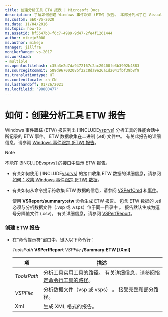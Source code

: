 ```yaml
---
title: 创建分析工具 ETW 报表 | Microsoft Docs
description: 了解如何创建 Windows 事件跟踪 (ETW) 报告。 本部分列出了在 Visual Studio 分析工具性能会话中记录的 ETW 事件。
ms.custom: SEO-VS-2020
ms.date: 11/04/2016
ms.topic: how-to
ms.assetid: bf5547b3-f6c7-4989-9d47-2fe4f1261444
author: mikejo5000
ms.author: mikejo
manager: jillfra
monikerRange: vs-2017
ms.workload:
- multiple
ms.openlocfilehash: c35a3e2d7da9472167c2ac20400fe3b3992b4883
ms.sourcegitcommit: 589d96700208bf22c8da9e26a1d2041fbf39b8f9
ms.translationtype: HT
ms.contentlocale: zh-CN
ms.lasthandoff: 01/26/2021
ms.locfileid: "98800477"
---
```

# <a name="how-to-create-a-profiling-tools-etw-report"></a>如何：创建分析工具 ETW 报告
Windows 事件跟踪 (ETW) 报告列出 [!INCLUDE[vsprvs](../code-quality/includes/vsprvs_md.md)] 分析工具的性能会话中所记录的 ETW 事件。 ETW 数据收集在二进制 (.etl) 文件中。 有关此报告的详细信息，请参阅 [Windows 事件跟踪 (ETW) 报告](../profiling/event-tracing-for-windows-etw-report.md)。

> [!NOTE]
> 不能在 [!INCLUDE[vsprvs](../code-quality/includes/vsprvs_md.md)] 的接口中显示 ETW 报告。

- 有关如何使用 [!INCLUDE[vsprvs](../code-quality/includes/vsprvs_md.md)] 的接口收集 ETW 数据的详细信息，请参阅[如何：收集 Windows 事件跟踪 (ETW) 数据](../profiling/how-to-collect-event-tracing-for-windows-etw-data.md)。

- 有关如何从命令提示符收集 ETW 数据的信息，请参阅 [VSPerfCmd](../profiling/vsperfcmd.md) 和[事件](../profiling/events-vsperfcmd.md)。

  使用 **VSReport/summary:etw** 命令生成 ETW 报告。 包含 ETW 数据的 .etl 必须与分析数据文件（.vsp 或 .vsps）位于同一目录中  。 报告默认生成为逗号分隔值文件 (.csv)。 有关详细信息，请参阅 [VSPerfReport](../profiling/vsperfreport.md)。

### <a name="to-generate-an-etw-report"></a>创建 ETW 报告

- 在“命令提示符”窗口中，键入以下命令行：

     *ToolsPath* **VSPerfReport** *VSPFile*  **/Summary:ETW [/Xml]**

    |项|描述|
    |-|-|
    |*ToolsPath*|分析工具实用工具的路径。 有关详细信息，请参阅[指定命令行工具的路径](../profiling/specifying-the-path-to-profiling-tools-command-line-tools.md)。|
    |*VSPFile*|分析数据文件（vsp 或 vsps） 。 接受完整和部分路径。|
    |Xml|生成 XML 格式的报告。|
